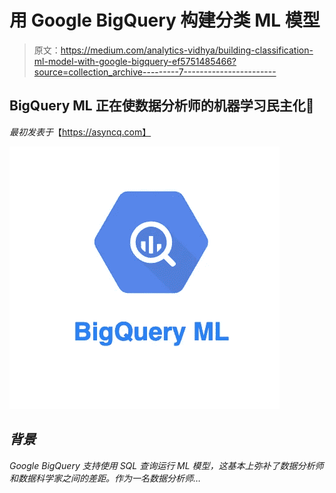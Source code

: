 # 用 Google BigQuery 构建分类 ML 模型

> 原文：<https://medium.com/analytics-vidhya/building-classification-ml-model-with-google-bigquery-ef5751485466?source=collection_archive---------7----------------------->

## BigQuery ML 正在使数据分析师的机器学习民主化🚀

*最初发表于*【https://asyncq.com】

*![](img/e4d4b8c44a92466feab2e8b539e7ae4d.png)*

## *背景*

*Google BigQuery 支持使用 SQL 查询运行 ML 模型，这基本上弥补了数据分析师和数据科学家之间的差距。作为一名数据分析师…*